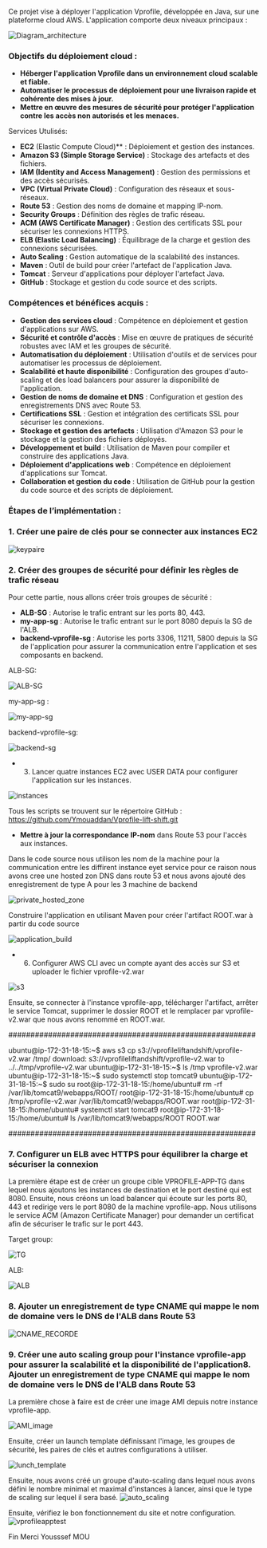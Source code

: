 Ce projet vise à déployer l'application Vprofile, développée en Java, sur une plateforme cloud AWS. L'application comporte deux niveaux principaux :

![Diagram_architecture](https://github.com/user-attachments/assets/70fe1bba-443e-4daa-b49a-5d71c800eba0)


### Objectifs du déploiement cloud :

- **Héberger l'application Vprofile dans un environnement cloud scalable et fiable.**
- **Automatiser le processus de déploiement pour une livraison rapide et cohérente des mises à jour.**
- **Mettre en œuvre des mesures de sécurité pour protéger l'application contre les accès non autorisés et les menaces.**

Services Utulisés:

- **EC2** (Elastic Compute Cloud)** : Déploiement et gestion des instances.
- **Amazon S3 (Simple Storage Service)** : Stockage des artefacts et des fichiers.
- **IAM (Identity and Access Management)** : Gestion des permissions et des accès sécurisés.
- **VPC (Virtual Private Cloud)** : Configuration des réseaux et sous-réseaux.
- **Route 53** : Gestion des noms de domaine et mapping IP-nom.
- **Security Groups** : Définition des règles de trafic réseau.
- **ACM (AWS Certificate Manager)** : Gestion des certificats SSL pour sécuriser les connexions HTTPS.
- **ELB (Elastic Load Balancing)** : Équilibrage de la charge et gestion des connexions sécurisées.
- **Auto Scaling** : Gestion automatique de la scalabilité des instances.
- **Maven** : Outil de build pour créer l'artefact de l'application Java.
- **Tomcat** : Serveur d'applications pour déployer l'artefact Java.
- **GitHub** : Stockage et gestion du code source et des scripts.

###   Compétences et bénéfices acquis :

-   **Gestion des services cloud** : Compétence en déploiement et gestion d'applications sur AWS.
-   **Sécurité et contrôle d'accès** : Mise en œuvre de pratiques de sécurité robustes avec IAM et les groupes de sécurité.
-   **Automatisation du déploiement** : Utilisation d'outils et de services pour automatiser les processus de déploiement.
-   **Scalabilité et haute disponibilité** : Configuration des groupes d'auto-scaling et des load balancers pour assurer la disponibilité de l'application.
-   **Gestion de noms de domaine et DNS** : Configuration et gestion des enregistrements DNS avec Route 53.
-   **Certifications SSL** : Gestion et intégration des certificats SSL pour sécuriser les connexions.
-   **Stockage et gestion des artefacts** : Utilisation d'Amazon S3 pour le stockage et la gestion des fichiers déployés.
-   **Développement et build** : Utilisation de Maven pour compiler et construire des applications Java.
-   **Déploiement d'applications web** : Compétence en déploiement d'applications sur Tomcat.
-   **Collaboration et gestion du code** : Utilisation de GitHub pour la gestion du code source et des scripts de déploiement.



### Étapes de l’implémentation :

### 1. Créer une paire de clés pour se connecter aux instances EC2

![keypaire](https://github.com/user-attachments/assets/39ad9d34-de43-44c4-8e1f-561c7f6afa39)


### 2. Créer des groupes de sécurité pour définir les règles de trafic réseau

Pour cette partie, nous allons créer trois groupes de sécurité :

- **ALB-SG** : Autorise le trafic entrant sur les ports 80, 443.
- **my-app-sg** : Autorise le trafic entrant sur le port 8080 depuis la SG de l'ALB.
- **backend-vprofile-sg** : Autorise les ports 3306, 11211, 5800 depuis la SG de l'application pour assurer la communication entre l'application et ses composants en backend.

ALB-SG:

![ALB-SG](https://github.com/user-attachments/assets/01cbf9a6-1bde-4622-be9a-09a835fd4782)


my-app-sg : 

![my-app-sg](https://github.com/user-attachments/assets/ea1cb6af-a94c-43d6-836b-bcf4fb46297b)


backend-vprofile-sg: 

![backend-sg](https://github.com/user-attachments/assets/c0b6d7e9-44f6-44cc-baad-ab8fd0e67f73)


- 3. Lancer quatre instances EC2 avec USER DATA pour configurer l'application sur les instances.

![instances](https://github.com/user-attachments/assets/de200677-02ef-4112-8575-0b048ed68a74)


Tous les scripts se trouvent sur le répertoire GitHub : https://github.com/Ymouaddan/Vprofile-lift-shift.git

- **Mettre à jour la correspondance IP-nom** dans Route 53 pour l'accès aux instances.

Dans le code source nous utilison les nom de la machine pour la communication entre les diffirent instance eyet service pour ce raison nous avons cree une hosted zon DNS dans route 53 et nous avons ajouté des enregistrement de type A pour les 3 machine de backend 


![private_hosted_zone](https://github.com/user-attachments/assets/c8b63f91-ad53-41dd-8a17-2cef972f14e5)


Construire l'application en utilisant Maven pour créer l'artifact ROOT.war à partir du code source

![application_build](https://github.com/user-attachments/assets/00766202-447d-4525-a8bf-7fa0ba1950c1)


- 6. Configurer AWS CLI avec un compte ayant des accès sur S3 et uploader le fichier vprofile-v2.war

![s3](https://github.com/user-attachments/assets/c58b2187-058b-42e3-a2da-9677c270ba94)


Ensuite, se connecter à l'instance vprofile-app, télécharger l'artifact, arrêter le service Tomcat, supprimer le dossier ROOT et le remplacer par vprofile-v2.war que nous avons renommé en ROOT.war.

########################################################

ubuntu@ip-172-31-18-15:~$ aws s3 cp s3://vprofileliftandshift/vprofile-v2.war /tmp/
download: s3://vprofileliftandshift/vprofile-v2.war to ../../tmp/vprofile-v2.war
ubuntu@ip-172-31-18-15:~$ ls /tmp
vprofile-v2.war
ubuntu@ip-172-31-18-15:~$ sudo systemctl stop tomcat9
ubuntu@ip-172-31-18-15:~$ sudo su
root@ip-172-31-18-15:/home/ubuntu# rm -rf /var/lib/tomcat9/webapps/ROOT/
root@ip-172-31-18-15:/home/ubuntu# cp /tmp/vprofile-v2.war /var/lib/tomcat9/webapps/ROOT.war
root@ip-172-31-18-15:/home/ubuntu# systemctl start tomcat9
root@ip-172-31-18-15:/home/ubuntu# ls /var/lib/tomcat9/webapps/ROOT
ROOT.war

########################################################

### 7. Configurer un ELB avec HTTPS pour équilibrer la charge et sécuriser la connexion

La première étape est de créer un groupe cible VPROFILE-APP-TG dans lequel nous ajoutons les instances de destination et le port destiné qui est 8080. Ensuite, nous créons un load balancer qui écoute sur les ports 80, 443 et redirige vers le port 8080 de la machine vprofile-app. Nous utilisons le service ACM (Amazon Certificate Manager) pour demander un certificat afin de sécuriser le trafic sur le port 443.

Target group:

![TG](https://github.com/user-attachments/assets/c6af0dd8-9928-4c4e-aef3-692ad38c7902)


ALB:

![ALB](https://github.com/user-attachments/assets/2af47973-6540-49fd-9870-b2c9396aeaef)



###  8. Ajouter un enregistrement de type CNAME qui mappe le nom de domaine vers le DNS de l'ALB dans Route 53
   ![CNAME_RECORDE](https://github.com/user-attachments/assets/98183536-6971-4e50-a98b-ae7ea27f8c08)

   
### 9. Créer une auto scaling group pour l'instance vprofile-app pour assurer la scalabilité et la disponibilité de l'application8. Ajouter un enregistrement de type CNAME qui mappe le nom de domaine vers le DNS de l'ALB dans Route 53

   

La première chose à faire est de créer une image AMI depuis notre instance vprofile-app.

![AMI_image](https://github.com/user-attachments/assets/0e08536c-bc7f-4408-9288-e758ee376a4b)


Ensuite, créer un launch template définissant l'image, les groupes de sécurité, les paires de clés et autres configurations à utiliser.

![lunch_template](https://github.com/user-attachments/assets/4e000817-01bc-4135-8e2b-99b07c1ba2ee)

Ensuite, nous avons créé un groupe d'auto-scaling dans lequel nous avons défini le nombre minimal et maximal d'instances à lancer, ainsi que le type de scaling sur lequel il sera basé.
![auto_scaling](https://github.com/user-attachments/assets/3bcb8289-72b5-4cea-945b-e76d54e5a797)

Ensuite, vérifiez le bon fonctionnement du site et notre configuration.
![vprofileapptest](https://github.com/user-attachments/assets/a6867846-b813-4b3f-8417-95ce5a710f74)


Fin
Merci
Yousssef MOU



